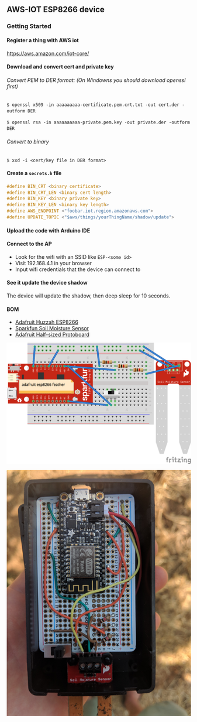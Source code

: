 ## AWS-IOT ESP8266 device

### Getting Started

#### Register a thing with AWS iot
https://aws.amazon.com/iot-core/

#### Download and convert cert and private key
###### Convert PEM to DER format: (On Windowns you should download openssl first)
`$ openssl x509 -in aaaaaaaaa-certificate.pem.crt.txt -out cert.der -outform DER`

`$ openssl rsa -in aaaaaaaaaa-private.pem.key -out private.der -outform DER`
###### Convert to binary
`$ xxd -i <cert/key file in DER format>`

#### Create a `secrets.h` file
```c
#define BIN_CRT <binary certificate>
#define BIN_CRT_LEN <binary cert length>
#define BIN_KEY <binary private key>
#define BIN_KEY_LEN <binary key length>
#define AWS_ENDPOINT <"foobar.iot.region.amazonaws.com">
#define UPDATE_TOPIC <"$aws/things/yourThingName/shadow/update">
```

#### Upload the code with Arduino IDE

#### Connect to the AP
- Look for the wifi with an SSID like `ESP-<some id>`
- Visit 192.168.4.1 in your browser
- Input wifi credentials that the device can connect to

#### See it update the device shadow
The device will update the shadow, then deep sleep for 10 seconds.

#### BOM
- [Adafruit Huzzah ESP8266](https://www.adafruit.com/product/2821)
- [Sparkfun Soil Moisture Sensor](https://www.sparkfun.com/products/13322)
- [Adafruit Half-sized Protoboard](https://www.adafruit.com/product/1609)

![sketch](soil-sensor-sketch.png)

![enclosure](sensor.jpg)

